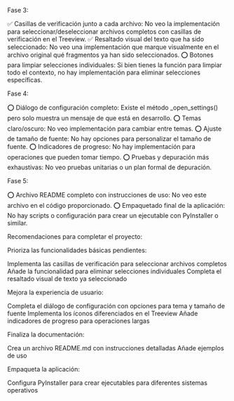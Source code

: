 Fase 3:

✅ Casillas de verificación junto a cada archivo: No veo la implementación para seleccionar/deseleccionar archivos completos con casillas de verificación en el Treeview.
✅ Resaltado visual del texto que ha sido seleccionado: No veo una implementación que marque visualmente en el archivo original qué fragmentos ya han sido seleccionados.
⭕ Botones para limpiar selecciones individuales: Si bien tienes la función para limpiar todo el contexto, no hay implementación para eliminar selecciones específicas.

Fase 4:

⭕ Diálogo de configuración completo: Existe el método _open_settings() pero solo muestra un mensaje de que está en desarrollo.
⭕ Temas claro/oscuro: No veo implementación para cambiar entre temas.
⭕ Ajuste de tamaño de fuente: No hay opciones para personalizar el tamaño de fuente.
⭕ Indicadores de progreso: No hay implementación para operaciones que pueden tomar tiempo.
⭕ Pruebas y depuración más exhaustivas: No veo pruebas unitarias o un plan formal de depuración.

Fase 5:

⭕ Archivo README completo con instrucciones de uso: No veo este archivo en el código proporcionado.
⭕ Empaquetado final de la aplicación: No hay scripts o configuración para crear un ejecutable con PyInstaller o similar.

Recomendaciones para completar el proyecto:

Prioriza las funcionalidades básicas pendientes:

Implementa las casillas de verificación para seleccionar archivos completos
Añade la funcionalidad para eliminar selecciones individuales
Completa el resaltado visual de texto ya seleccionado


Mejora la experiencia de usuario:

Completa el diálogo de configuración con opciones para tema y tamaño de fuente
Implementa los íconos diferenciados en el Treeview
Añade indicadores de progreso para operaciones largas


Finaliza la documentación:

Crea un archivo README.md con instrucciones detalladas
Añade ejemplos de uso


Empaqueta la aplicación:

Configura PyInstaller para crear ejecutables para diferentes sistemas operativos